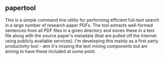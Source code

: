 ## papertool

This is a simple command line utility for performing efficient full-text
search in a large number of research paper PDFs. The tool extracts well-formed
sentences from all PDF files in a given directory and stores these in a text
file along with the source paper's metadata (that are pulled off the Internet
using publicly available services). I'm developing this mainly as a first
party productivity tool - atm it's missing the text mining components but am
aiming to have these included at some point.
